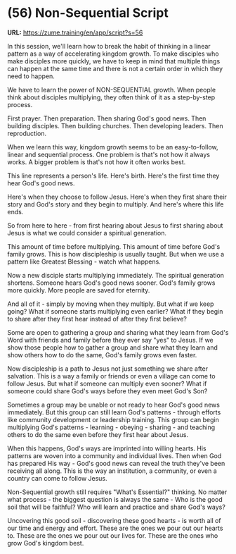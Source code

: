 # (56) Non-Sequential Script

**URL:** https://zume.training/en/app/script?s=56

In this session, we'll learn how to break the habit of thinking in a linear pattern as a way of accelerating kingdom growth. To make disciples who make disciples more quickly, we have to keep in mind that multiple things can happen at the same time and there is not a certain order in which they need to happen.

We have to learn the power of NON-SEQUENTIAL growth. When people think about disciples multiplying, they often think of it as a step-by-step process.

First prayer. Then preparation. Then sharing God's good news. Then building disciples. Then building churches. Then developing leaders. Then reproduction.

When we learn this way, kingdom growth seems to be an easy-to-follow, linear and sequential process. One problem is that's not how it always works. A bigger problem is that's not how it often works best.

This line represents a person's life. Here's birth. Here's the first time they hear God's good news.

Here's when they choose to follow Jesus. Here's when they first share their story and God's story and they begin to multiply. And here's where this life ends.

So from here to here - from first hearing about Jesus to first sharing about Jesus is what we could consider a spiritual generation.

This amount of time before multiplying. This amount of time before God's family grows. This is how discipleship is usually taught. But when we use a pattern like Greatest Blessing - watch what happens.

Now a new disciple starts multiplying immediately. The spiritual generation shortens. Someone hears God's good news sooner. God's family grows more quickly. More people are saved for eternity.

And all of it - simply by moving when they multiply. But what if we keep going? What if someone starts multiplying even earlier? What if they begin to share after they first hear instead of after they first believe?

Some are open to gathering a group and sharing what they learn from God's Word with friends and family before they ever say "yes" to Jesus. If we show those people how to gather a group and share what they learn and show others how to do the same, God's family grows even faster.

Now discipleship is a path to Jesus not just something we share after salvation. This is a way a family or friends or even a village can come to follow Jesus. But what if someone can multiply even sooner? What if someone could share God's ways before they even meet God's Son?

Sometimes a group may be unable or not ready to hear God's good news immediately. But this group can still learn God's patterns - through efforts like community development or leadership training. This group can begin multiplying God's patterns - learning - obeying - sharing - and teaching others to do the same even before they first hear about Jesus.

When this happens, God's ways are imprinted into willing hearts. His patterns are woven into a community and individual lives. Then when God has prepared His way - God's good news can reveal the truth they've been receiving all along. This is the way an institution, a community, or even a country can come to follow Jesus.

Non-Sequential growth still requires "What's Essential?" thinking. No matter what process - the biggest question is always the same - Who is the good soil that will be faithful? Who will learn and practice and share God's ways?

Uncovering this good soil - discovering these good hearts - is worth all of our time and energy and effort. These are the ones we pour out our hearts to. These are the ones we pour out our lives for. These are the ones who grow God's kingdom best.
